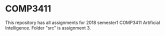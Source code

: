 # COMP3411
This repository has all assignments for 2018 semester1 COMP3411 Artificial Intelligence.
Folder "src" is assignment 3.
